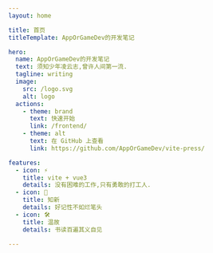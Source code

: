 ```yaml
---
layout: home

title: 首页
titleTemplate: AppOrGameDev的开发笔记

hero:
  name: AppOrGameDev的开发笔记
  text: 须知少年凌云志,曾许人间第一流.
  tagline: writing
  image:
    src: /logo.svg
    alt: logo
  actions:
    - theme: brand
      text: 快速开始
      link: /frontend/
    - theme: alt
      text: 在 GitHub 上查看
      link: https://github.com/AppOrGameDev/vite-press/

features:
  - icon: ⚡️
    title: vite + vue3
    details: 没有困难的工作,只有勇敢的打工人.
  - icon: 🖖
    title: 知新
    details: 好记性不如烂笔头
  - icon: 🛠️
    title: 温故
    details: 书读百遍其义自见

---
```

